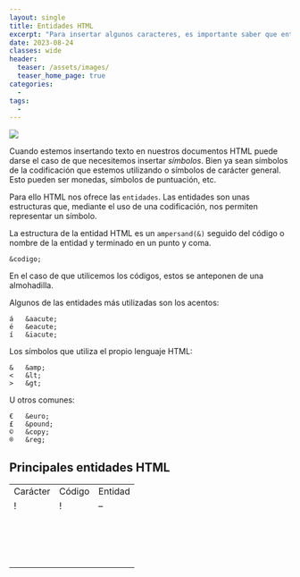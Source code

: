 ```yaml
---
layout: single
title: Entidades HTML
excerpt: "Para insertar algunos caracteres, es importante saber que entidad debemos de insertar y como está conformada cada entidad que se pueda utilizar en este tipo de documentos."
date: 2023-08-24
classes: wide
header:
  teaser: /assets/images/
  teaser_home_page: true
categories:
  - 
tags:
  - 
---
```


![](/assets/images/)

Cuando estemos insertando texto en nuestros documentos HTML puede darse el caso de que necesitemos insertar *símbolos*. Bien ya sean símbolos de la codificación que estemos utilizando o símbolos de carácter general. Esto pueden ser monedas, símbolos de puntuación, etc.

Para ello HTML nos ofrece las `entidades`. Las entidades son unas estructuras que, mediante el uso de una codificación, nos permiten representar un símbolo.

La estructura de la entidad HTML es un `ampersand(&)` seguido del código o nombre de la entidad y terminado en un punto y coma.

```
&codigo;
```

En el caso de que utilicemos los códigos, estos se anteponen de una almohadilla.

Algunos de las entidades más utilizadas son los acentos:

```
á	&aacute;
é	&eacute;
í	&iacute;
```

Los símbolos que utiliza el propio lenguaje HTML:

```
&	&amp;
<	&lt;
>	&gt;
```

U otros comunes:

```
€	&euro;
£	&pound;
©	&copy;
®	&reg;
```

## Principales entidades HTML

<table>
  <tr>
    <td>Carácter</td>
    <td>Código</td>
    <td>Entidad</td>
  </tr>
  <tr>
    <td>!</td>
    <td>&#33;</td>
    <td>–</td>
  </tr>
  <tr>
    <td></td>
    <td></td>
    <td></td>
  </tr>
  <tr>
    <td></td>
    <td></td>
    <td></td>
  </tr>
  <tr>
    <td></td>
    <td></td>
    <td></td>
  </tr>
  <tr>
    <td></td>
    <td></td>
    <td></td>
  </tr>
  <tr>
    <td></td>
    <td></td>
    <td></td>
  </tr>
  <tr>
    <td></td>
    <td></td>
    <td></td>
  </tr>
  <tr>
    <td></td>
    <td></td>
    <td></td>
  </tr>
  <tr>
    <td></td>
    <td></td>
    <td></td>
  </tr>
  <tr>
    <td></td>
    <td></td>
    <td></td>
  </tr>
  <tr>
    <td></td>
    <td></td>
    <td></td>
  </tr>
  <tr>
    <td></td>
    <td></td>
    <td></td>
  </tr>
  <tr>
    <td></td>
    <td></td>
    <td></td>
  </tr>
  <tr>
    <td></td>
    <td></td>
    <td></td>
  </tr>
  <tr>
    <td></td>
    <td></td>
    <td></td>
  </tr>
  <tr>
    <td></td>
    <td></td>
    <td></td>
  </tr>
  <tr>
    <td></td>
    <td></td>
    <td></td>
  </tr>
</table>